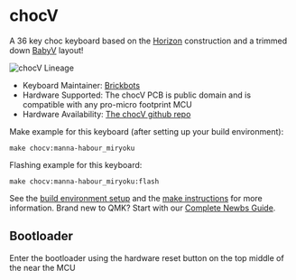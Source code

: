 # chocV

A 36 key choc keyboard based on the [Horizon](https://github.com/skarrmann/horizon)
construction and a trimmed down [BabyV](https://www.instagram.com/eyeohdesigns/?hl=en) layout!

![chocV Lineage](./images/lineage.jpeg "chocV Lineage")

* Keyboard Maintainer: [Brickbots](https://github.com/brickbots)
* Hardware Supported: The chocV PCB is public domain and is compatible with any
pro-micro footprint MCU
* Hardware Availability: [The chocV github repo](https://github.com/brickbots/chocV)

Make example for this keyboard (after setting up your build environment):

    make chocv:manna-habour_miryoku

Flashing example for this keyboard:

    make chocv:manna-habour_miryoku:flash

See the [build environment setup](https://docs.qmk.fm/#/getting_started_build_tools) and the [make instructions](https://docs.qmk.fm/#/getting_started_make_guide) for more information. Brand new to QMK? Start with our [Complete Newbs Guide](https://docs.qmk.fm/#/newbs).

## Bootloader

Enter the bootloader using the hardware reset button on the top middle of the
near the MCU



